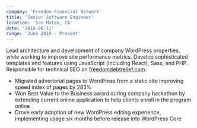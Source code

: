 ```yaml
---
company: 'Freedom Financial Network'
title: 'Senior Software Engineer'
location: 'San Mateo, CA'
date: '2018-06-11'
range: 'June 2018 - Present'
---
```


Lead architecture and development of company WordPress properties, while working to improve site performance metrics. Develop sophisticated templates and features using JavaScript (including React), Sass, and PHP. Responsible for technical SEO on [freedomdebtrelief.com](https://www.freedomdebtrelief.com).

- Migrated advertorial pages to WordPress from a static site improving speed index of pages by 283%
- Won Best Value to the Business award during company hackathon by extending current online application to help clients enroll in the program online
- Drove early adoption of new WordPress editing experience, implementing usage six months before release into WordPress Core
